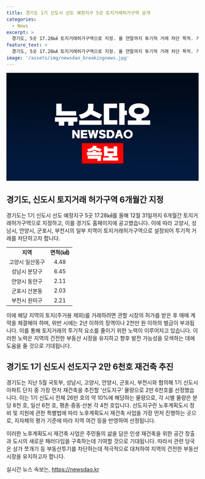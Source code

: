 ```yaml
---
title: 경기도 1기 신도시 선도 예정지구 5곳 토지거래허가구역 공개
categories:
  - News
excerpt: >
  경기도, 5곳 17.28㎢ 토지거래허가구역으로 지정. 올 연말까지 투기적 거래 차단 목적. 거래 시 시장 허가 필요, 위반 시 엄격한 처벌 예고. 또한, 1기 신도시 선도 예정지구 5곳 17.28㎢로 선정, 재건축 추진 예정. 경기도는 상가 쪼개기 등 부동산투기 방지에 적극 대처할 것으로 밝힘.
feature_text: >
  경기도, 5곳 17.28㎢ 토지거래허가구역으로 지정. 올 연말까지 투기적 거래 차단 목적. 거래 시 시장 허가 필요, 위반 시 엄격한 처벌 예고. 또한, 1기 신도시 선도 예정지구 5곳 17.28㎢로 선정, 재건축 추진 예정. 경기도는 상가 쪼개기 등 부동산투기 방지에 적극 대처할 것으로 밝힘.
image: '/assets/img/newsdao_breakingnews.jpg'
---
```


<p><img src="/assets/img/newsdao_breakingnews.jpg" alt="ontimetimes 속보" /></p>

<h2 data-ke-size="size26">경기도, 신도시 토지거래 허가구역 6개월간 지정</h2>

<p data-ke-size="size16">경기도는 1기 신도시 선도 예정지구 5곳 17.28㎢를 올해 12월 31일까지 6개월간 토지거래허가구역으로 지정하고, 이를 경기도 홈페이지에 공고했습니다. 이에 따라 고양시, 성남시, 안양시, 군포시, 부천시의 일부 지역이 토지거래허가구역으로 설정되어 투기적 거래를 차단하고자 합니다.</p>

<table>
    <tr>
        <td style="text-align: center; height: 17px;"><b>지역</b></td>
        <td style="text-align: center; height: 17px;"><b>면적(㎢)</b></td>
    </tr>
    <tr>
        <td style="text-align: center; height: 17px;">고양시 일산동구</td>
        <td style="text-align: center; height: 17px;">4.48</td>
    </tr>
    <tr>
        <td style="text-align: center; height: 17px;">성남시 분당구</td>
        <td style="text-align: center; height: 17px;">6.45</td>
    </tr>
    <tr>
        <td style="text-align: center; height: 17px;">안양시 동안구</td>
        <td style="text-align: center; height: 17px;">2.11</td>
    </tr>
    <tr>
        <td style="text-align: center; height: 17px;">군포시 산본동</td>
        <td style="text-align: center; height: 17px;">2.03</td>
    </tr>
    <tr>
        <td style="text-align: center; height: 17px;">부천시 원미구</td>
        <td style="text-align: center; height: 17px;">2.21</td>
    </tr>
</table>

<p data-ke-size="size16">이에 해당 지역의 토지(주거용 제외)를 거래하려면 관할 시장의 허가를 받은 후 매매 계약을 체결해야 하며, 위반 시에는 2년 이하의 징역이나 2천만 원 이하의 벌금이 부과됩니다. 이를 통해 토지거래의 투기적 요소를 줄이기 위한 노력이 이루어지고 있습니다. 이러한 노력은 지역의 건전한 부동산 시장을 유지하고 향후 발전 가능성을 모색하는 데에 도움을 줄 것으로 기대됩니다.</p>

<h2 data-ke-size="size26">경기도 1기 신도시 선도지구 2만 6천호 재건축 추진</h2>

<p data-ke-size="size16">경기도는 지난 5월 국토부, 성남시, 고양시, 안양시, 군포시, 부천시와 협의해 1기 신도시 아파트 단지 중 가장 먼저 재건축을 추진할 ‘선도지구’ 물량으로 2만 6천호를 선정했습니다. 이는 1기 신도시 전체 26만 호의 약 10%에 해당하는 물량으로, 각 시별 물량은 분당 8천 호, 일산 6천 호, 평촌·중동·산본 각 4천 호입니다. 선도지구란 노후계획도시 정비 및 지원에 관한 특별법에 따라 노후계획도시 재건축 사업을 가장 먼저 진행하는 곳으로, 지자체의 평가 기준에 따라 지역 여건 등을 반영하여 선정됩니다.</p>

<p data-ke-size="size16">이러한 노후계획도시 재건축 사업은 주민들의 삶을 담은 인생 재건축을 위한 공간 창출과 도시의 새로운 패러다임을 구축하는데 기여할 것으로 기대됩니다. 따라서 관련 당국은 상가 쪼개기 등 부동산투기를 차단하는데 적극적으로 대처하여 지역의 건전한 부동산 시장을 유지하고자 합니다.</p>
실시간 뉴스 속보는, <a href="https://newsdao.kr" rel="dofollow">https://newsdao.kr</a>


